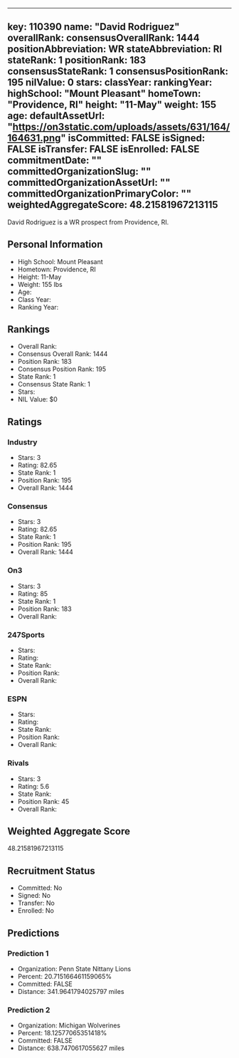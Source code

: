 ---
  key: 110390
  name: "David Rodriguez"
  overallRank: 
  consensusOverallRank: 1444
  positionAbbreviation: WR
  stateAbbreviation: RI
  stateRank: 1
  positionRank: 183
  consensusStateRank: 1
  consensusPositionRank: 195
  nilValue: 0
  stars: 
  classYear: 
  rankingYear: 
  highSchool: "Mount Pleasant"
  homeTown: "Providence, RI"
  height: "11-May"
  weight: 155
  age: 
  defaultAssetUrl: "https://on3static.com/uploads/assets/631/164/164631.png"
  isCommitted: FALSE
  isSigned: FALSE
  isTransfer: FALSE
  isEnrolled: FALSE
  commitmentDate: ""
  committedOrganizationSlug: ""
  committedOrganizationAssetUrl: ""
  committedOrganizationPrimaryColor: ""
  weightedAggregateScore: 48.21581967213115
  ---
  
  David Rodriguez is a WR prospect from Providence, RI.
  
  ## Personal Information
  - High School: Mount Pleasant
  - Hometown: Providence, RI
  - Height: 11-May
  - Weight: 155 lbs
  - Age: 
  - Class Year: 
  - Ranking Year: 
  
  ## Rankings
  - Overall Rank: 
  - Consensus Overall Rank: 1444
  - Position Rank: 183
  - Consensus Position Rank: 195
  - State Rank: 1
  - Consensus State Rank: 1
  - Stars: 
  - NIL Value: $0
  
  ## Ratings
  
  ### Industry
  - Stars: 3
  - Rating: 82.65
  - State Rank: 1
  - Position Rank: 195
  - Overall Rank: 1444
  
  ### Consensus
  - Stars: 3
  - Rating: 82.65
  - State Rank: 1
  - Position Rank: 195
  - Overall Rank: 1444
  
  ### On3
  - Stars: 3
  - Rating: 85
  - State Rank: 1
  - Position Rank: 183
  - Overall Rank: 
  
  ### 247Sports
  - Stars: 
  - Rating: 
  - State Rank: 
  - Position Rank: 
  - Overall Rank: 
  
  ### ESPN
  - Stars: 
  - Rating: 
  - State Rank: 
  - Position Rank: 
  - Overall Rank: 
  
  ### Rivals
  - Stars: 3
  - Rating: 5.6
  - State Rank: 
  - Position Rank: 45
  - Overall Rank: 
  
  ## Weighted Aggregate Score
  48.21581967213115
  
  ## Recruitment Status
  - Committed: No
  - Signed: No
  - Transfer: No
  - Enrolled: No
  
  
  
  ## Predictions
  
  ### Prediction 1
  - Organization: Penn State Nittany Lions
  - Percent: 20.715166461159065%
  - Committed: FALSE
  - Distance: 341.9641794025797 miles
  
  ### Prediction 2
  - Organization: Michigan Wolverines
  - Percent: 18.12577065351418%
  - Committed: FALSE
  - Distance: 638.7470617055627 miles
  